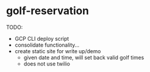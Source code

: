 # golf-reservation

TODO:

- GCP CLI deploy script
- consolidate functionality...
- create static site for write up/demo
    - given date and time, will set back valid golf times
    - does not use twilio
